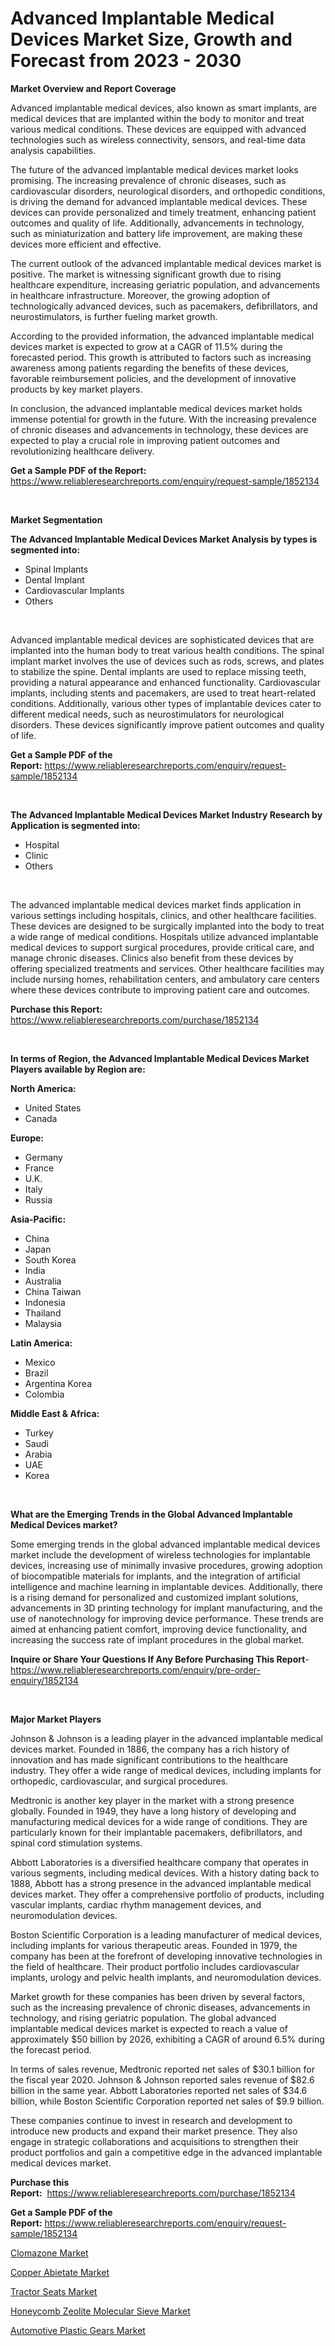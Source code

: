 <p><h1>Advanced Implantable Medical Devices Market Size, Growth and Forecast from 2023 - 2030</h1></p><p><strong>Market Overview and Report Coverage</strong></p>
<p><p>Advanced implantable medical devices, also known as smart implants, are medical devices that are implanted within the body to monitor and treat various medical conditions. These devices are equipped with advanced technologies such as wireless connectivity, sensors, and real-time data analysis capabilities.</p><p>The future of the advanced implantable medical devices market looks promising. The increasing prevalence of chronic diseases, such as cardiovascular disorders, neurological disorders, and orthopedic conditions, is driving the demand for advanced implantable medical devices. These devices can provide personalized and timely treatment, enhancing patient outcomes and quality of life. Additionally, advancements in technology, such as miniaturization and battery life improvement, are making these devices more efficient and effective.</p><p>The current outlook of the advanced implantable medical devices market is positive. The market is witnessing significant growth due to rising healthcare expenditure, increasing geriatric population, and advancements in healthcare infrastructure. Moreover, the growing adoption of technologically advanced devices, such as pacemakers, defibrillators, and neurostimulators, is further fueling market growth.</p><p>According to the provided information, the advanced implantable medical devices market is expected to grow at a CAGR of 11.5% during the forecasted period. This growth is attributed to factors such as increasing awareness among patients regarding the benefits of these devices, favorable reimbursement policies, and the development of innovative products by key market players.</p><p>In conclusion, the advanced implantable medical devices market holds immense potential for growth in the future. With the increasing prevalence of chronic diseases and advancements in technology, these devices are expected to play a crucial role in improving patient outcomes and revolutionizing healthcare delivery.</p></p>
<p><strong>Get a Sample PDF of the Report:</strong> <a href="https://www.reliableresearchreports.com/enquiry/request-sample/1852134">https://www.reliableresearchreports.com/enquiry/request-sample/1852134</a></p>
<p>&nbsp;</p>
<p><strong>Market Segmentation</strong></p>
<p><strong>The Advanced Implantable Medical Devices Market Analysis by types is segmented into:</strong></p>
<p><ul><li>Spinal Implants</li><li>Dental Implant</li><li>Cardiovascular Implants</li><li>Others</li></ul></p>
<p>&nbsp;</p>
<p><p>Advanced implantable medical devices are sophisticated devices that are implanted into the human body to treat various health conditions. The spinal implant market involves the use of devices such as rods, screws, and plates to stabilize the spine. Dental implants are used to replace missing teeth, providing a natural appearance and enhanced functionality. Cardiovascular implants, including stents and pacemakers, are used to treat heart-related conditions. Additionally, various other types of implantable devices cater to different medical needs, such as neurostimulators for neurological disorders. These devices significantly improve patient outcomes and quality of life.</p></p>
<p><strong>Get a Sample PDF of the Report:</strong>&nbsp;<a href="https://www.reliableresearchreports.com/enquiry/request-sample/1852134">https://www.reliableresearchreports.com/enquiry/request-sample/1852134</a></p>
<p>&nbsp;</p>
<p><strong>The Advanced Implantable Medical Devices Market Industry Research by Application is segmented into:</strong></p>
<p><ul><li>Hospital</li><li>Clinic</li><li>Others</li></ul></p>
<p>&nbsp;</p>
<p><p>The advanced implantable medical devices market finds application in various settings including hospitals, clinics, and other healthcare facilities. These devices are designed to be surgically implanted into the body to treat a wide range of medical conditions. Hospitals utilize advanced implantable medical devices to support surgical procedures, provide critical care, and manage chronic diseases. Clinics also benefit from these devices by offering specialized treatments and services. Other healthcare facilities may include nursing homes, rehabilitation centers, and ambulatory care centers where these devices contribute to improving patient care and outcomes.</p></p>
<p><strong>Purchase this Report:</strong>&nbsp; <a href="https://www.reliableresearchreports.com/purchase/1852134">https://www.reliableresearchreports.com/purchase/1852134</a></p>
<p>&nbsp;</p>
<p><strong>In terms of Region, the Advanced Implantable Medical Devices Market Players available by Region are:</strong></p>
<p>
    <p> <strong> North America: </strong>
        <ul>
            <li>United States</li>
            <li>Canada</li>
        </ul>
        </p> 
    <p> <strong> Europe: </strong>
        <ul>
            <li>Germany</li>
            <li>France</li>
            <li>U.K.</li>
            <li>Italy</li>
            <li>Russia</li>
        </ul>
        </p> 
    <p> <strong> Asia-Pacific: </strong>
        <ul>
            <li>China</li>
            <li>Japan</li>
            <li>South Korea</li>
            <li>India</li>
            <li>Australia</li>
            <li>China Taiwan</li>
            <li>Indonesia</li>
            <li>Thailand</li>
            <li>Malaysia</li>
        </ul>
        </p> 
    <p> <strong> Latin America: </strong>
        <ul>
            <li>Mexico</li>
            <li>Brazil</li>
            <li>Argentina Korea</li>
            <li>Colombia</li>
        </ul>
        </p> 
    <p> <strong> Middle East & Africa: </strong>
        <ul>
            <li>Turkey</li>
            <li>Saudi</li>
            <li>Arabia</li>
            <li>UAE</li>
            <li>Korea</li>
        </ul>
    </p>
    </p>
<p>&nbsp;</p>
<p><strong>What are the Emerging Trends in the Global Advanced Implantable Medical Devices market?</strong></p>
<p><p>Some emerging trends in the global advanced implantable medical devices market include the development of wireless technologies for implantable devices, increasing use of minimally invasive procedures, growing adoption of biocompatible materials for implants, and the integration of artificial intelligence and machine learning in implantable devices. Additionally, there is a rising demand for personalized and customized implant solutions, advancements in 3D printing technology for implant manufacturing, and the use of nanotechnology for improving device performance. These trends are aimed at enhancing patient comfort, improving device functionality, and increasing the success rate of implant procedures in the global market.</p></p>
<p><strong>Inquire or Share Your Questions If Any Before Purchasing This Report</strong>- <a href="https://www.reliableresearchreports.com/enquiry/pre-order-enquiry/1852134">https://www.reliableresearchreports.com/enquiry/pre-order-enquiry/1852134</a></p>
<p>&nbsp;</p>
<p><strong>Major Market Players</strong></p>
<p><p>Johnson & Johnson is a leading player in the advanced implantable medical devices market. Founded in 1886, the company has a rich history of innovation and has made significant contributions to the healthcare industry. They offer a wide range of medical devices, including implants for orthopedic, cardiovascular, and surgical procedures.</p><p>Medtronic is another key player in the market with a strong presence globally. Founded in 1949, they have a long history of developing and manufacturing medical devices for a wide range of conditions. They are particularly known for their implantable pacemakers, defibrillators, and spinal cord stimulation systems.</p><p>Abbott Laboratories is a diversified healthcare company that operates in various segments, including medical devices. With a history dating back to 1888, Abbott has a strong presence in the advanced implantable medical devices market. They offer a comprehensive portfolio of products, including vascular implants, cardiac rhythm management devices, and neuromodulation devices.</p><p>Boston Scientific Corporation is a leading manufacturer of medical devices, including implants for various therapeutic areas. Founded in 1979, the company has been at the forefront of developing innovative technologies in the field of healthcare. Their product portfolio includes cardiovascular implants, urology and pelvic health implants, and neuromodulation devices.</p><p>Market growth for these companies has been driven by several factors, such as the increasing prevalence of chronic diseases, advancements in technology, and rising geriatric population. The global advanced implantable medical devices market is expected to reach a value of approximately $50 billion by 2026, exhibiting a CAGR of around 6.5% during the forecast period.</p><p>In terms of sales revenue, Medtronic reported net sales of $30.1 billion for the fiscal year 2020. Johnson & Johnson reported sales revenue of $82.6 billion in the same year. Abbott Laboratories reported net sales of $34.6 billion, while Boston Scientific Corporation reported net sales of $9.9 billion.</p><p>These companies continue to invest in research and development to introduce new products and expand their market presence. They also engage in strategic collaborations and acquisitions to strengthen their product portfolios and gain a competitive edge in the advanced implantable medical devices market.</p></p>
<p><strong>Purchase this Report:</strong>&nbsp;&nbsp;<a href="https://www.reliableresearchreports.com/purchase/1852134">https://www.reliableresearchreports.com/purchase/1852134</a></p>
<p></p>
<p><strong>Get a Sample PDF of the Report:</strong>&nbsp;<a href="https://www.reliableresearchreports.com/enquiry/request-sample/1852134">https://www.reliableresearchreports.com/enquiry/request-sample/1852134</a></p>
<p><p><a href="https://www.linkedin.com/pulse/clomazone-market-insights-players-forecast-till-2030-researche-mszbf/">Clomazone Market</a></p><p><a href="https://www.linkedin.com/pulse/copper-abietate-market-share-amp-new-trends-analysis-report-94qqf/">Copper Abietate Market</a></p><p><a href="https://www.linkedin.com/pulse/tractor-seats-market-research-report-provides-thorough-industry-h6gyc/">Tractor Seats Market</a></p><p><a href="https://medium.com/@nelsonhauck/honeycomb-zeolite-molecular-sieve-market-exploring-market-share-market-trends-and-future-growth-468733ac6605">Honeycomb Zeolite Molecular Sieve Market</a></p><p><a href="https://medium.com/@leliajewess/automotive-plastic-gears-market-research-report-its-history-and-forecast-2023-to-2030-510cad59bba0">Automotive Plastic Gears Market</a></p></p>